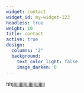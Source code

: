 ```yaml
---
widget: contact
widget_id: my-widget-123
headless: true
weight: 10
title: contact
active: true
design:
  columns: "2"
  background:
    text_color_light: false
    image_darken: 0
---
```

hhjjjjjjjjjjjjjjjjjjjjjjjjjj